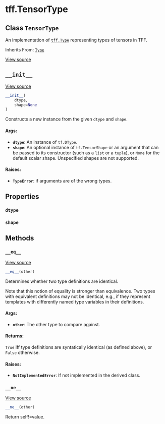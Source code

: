 <div itemscope itemtype="http://developers.google.com/ReferenceObject">
<meta itemprop="name" content="tff.TensorType" />
<meta itemprop="path" content="Stable" />
<meta itemprop="property" content="dtype"/>
<meta itemprop="property" content="shape"/>
<meta itemprop="property" content="__eq__"/>
<meta itemprop="property" content="__init__"/>
<meta itemprop="property" content="__ne__"/>
</div>

# tff.TensorType

## Class `TensorType`

An implementation of <a href="../tff/Type.md"><code>tff.Type</code></a>
representing types of tensors in TFF.

Inherits From: [`Type`](../tff/Type.md)

<a target="_blank" href="http://github.com/tensorflow/federated/tree/master/tensorflow_federated/python/core/api/computation_types.py">View
source</a>

<!-- Placeholder for "Used in" -->

<h2 id="__init__"><code>__init__</code></h2>

<a target="_blank" href="http://github.com/tensorflow/federated/tree/master/tensorflow_federated/python/core/api/computation_types.py">View
source</a>

```python
__init__(
    dtype,
    shape=None
)
```

Constructs a new instance from the given `dtype` and `shape`.

#### Args:

*   <b>`dtype`</b>: An instance of `tf.DType`.
*   <b>`shape`</b>: An optional instance of `tf.TensorShape` or an argument that
    can be passed to its constructor (such as a `list` or a `tuple`), or `None`
    for the default scalar shape. Unspecified shapes are not supported.

#### Raises:

*   <b>`TypeError`</b>: if arguments are of the wrong types.

## Properties

<h3 id="dtype"><code>dtype</code></h3>

<h3 id="shape"><code>shape</code></h3>

## Methods

<h3 id="__eq__"><code>__eq__</code></h3>

<a target="_blank" href="http://github.com/tensorflow/federated/tree/master/tensorflow_federated/python/core/api/computation_types.py">View
source</a>

```python
__eq__(other)
```

Determines whether two type definitions are identical.

Note that this notion of equality is stronger than equivalence. Two types with
equivalent definitions may not be identical, e.g., if they represent templates
with differently named type variables in their definitions.

#### Args:

*   <b>`other`</b>: The other type to compare against.

#### Returns:

`True` iff type definitions are syntatically identical (as defined above), or
`False` otherwise.

#### Raises:

*   <b>`NotImplementedError`</b>: If not implemented in the derived class.

<h3 id="__ne__"><code>__ne__</code></h3>

<a target="_blank" href="http://github.com/tensorflow/federated/tree/master/tensorflow_federated/python/core/api/computation_types.py">View
source</a>

```python
__ne__(other)
```

Return self!=value.
